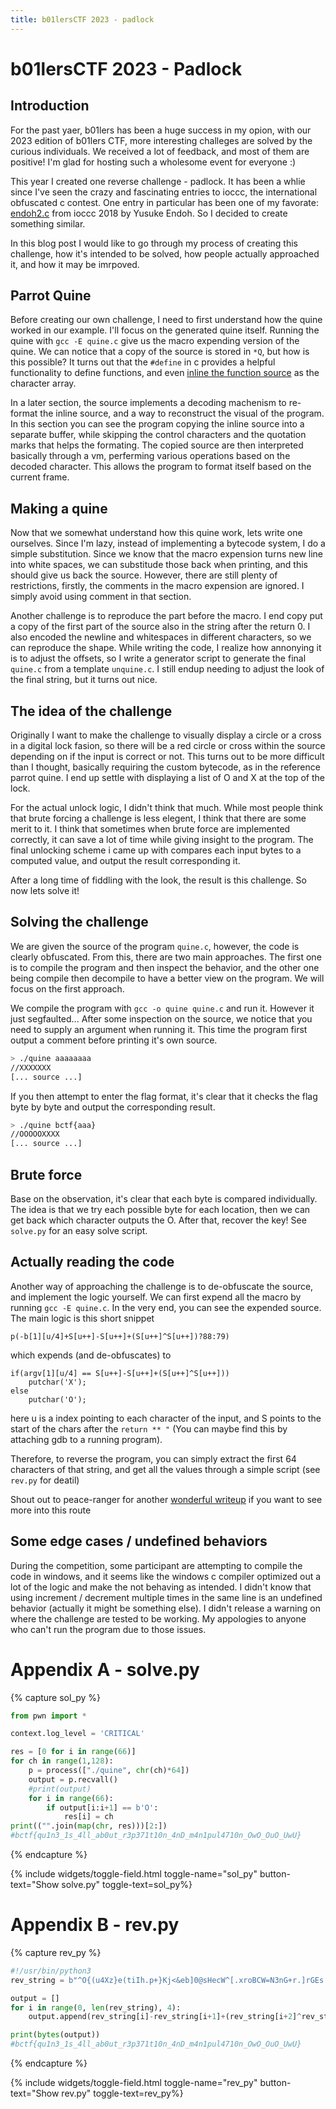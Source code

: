 ```yaml
---
title: b01lersCTF 2023 - padlock
---
```


# b01lersCTF 2023 - Padlock
## Introduction
For the past yaer, b01lers has been a huge success in my opion, with our 2023 edition of b01lers CTF, more interesting challeges are solved by the curious individuals. We received a lot of feedback, and most of them are positive! I'm glad for hosting such a wholesome event for everyone :)
<!--more-->

This year I created one reverse challenge - padlock. It has been a whlie since I've seen the crazy and fascinating entries to ioccc, the international obfuscated c contest. One entry in particular has been one of my favorate: [endoh2.c](https://www.youtube.com/watch?v=6Ak1DC1uBuc) from ioccc 2018 by Yusuke Endoh. So I decided to create something similar.

In this blog post I would like to go through my process of creating this challenge, how it's intended to be solved, how people actually approached it, and how it may be imrpoved.

## Parrot Quine
Before creating our own challenge, I need to first understand how the quine worked in our example. I'll focus on the generated quine itself. Running the quine with `gcc -E quine.c` give us the macro expending version of the quine. We can notice that a copy of the source is stored in `*Q`, but how is this possible? It turns out that the `#define` in c provides a helpful functionality to define functions, and even [inline the function source](https://gcc.gnu.org/onlinedocs/cpp/Stringizing.html#Stringizing) as the character array. 

In a later section, the source implements a decoding machenism to re-format the inline source, and a way to reconstruct the visual of the program. In this section you can see the program copying the inline source into a separate buffer, while skipping the control characters and the quotation marks that helps the formating. The copied source are then interpreted basically through a vm, perferming various operations based on the decoded character. This allows the program to format itself based on the current frame.

## Making a quine
Now that we somewhat understand how this quine work, lets write one ourselves. Since I'm lazy, instead of implementing a bytecode system, I do a simple substitution. Since we know that the macro expension turns new line into white spaces, we can substitude those back when printing, and this should give us back the source. However, there are still plenty of restrictions, firstly, the comments in the macro expension are ignored. I simply avoid using comment in that section. 

Another challenge is to reproduce the part before the macro. I end copy put a copy of the first part of the source also in the string after the return 0. I also encoded the newline and whitespaces in different characters, so we can reproduce the shape. While writing the code, I realize how annonying it is to adjust the offsets, so I write a generator script to generate the final `quine.c` from a template `unquine.c`. I still endup needing to adjust the look of the final string, but it turns out nice.

## The idea of the challenge
Originally I want to make the challenge to visually display a circle or a cross in a digital lock fasion, so there will be a red circle or cross within the source depending on if the input is correct or not. This turns out to be more difficult than I thought, basically requiring the custom bytecode, as in the reference parrot quine. I end up settle with displaying a list of O and X at the top of the lock.

For the actual unlock logic, I didn't think that much. While most people think that brute forcing a challenge is less elegent, I think that there are some merit to it.  I think that sometimes when brute force are implemented correctly, it can save a lot of time while giving insight to the program. The final unlocking scheme i came up with compares each input bytes to a computed value, and output the result corresponding it. 

After a long time of fiddling with the look, the result is this challenge. So now lets solve it!


## Solving the challenge
We are given the source of the program `quine.c`, however, the code is clearly obfuscated.
From this, there are two main approaches. The first one is to compile the program and then inspect the behavior, and the other one being compile then decompile to have a better view on the program. We will focus on the first approach.

We compile the program with `gcc -o quine quine.c` and run it. However it just segfaulted...
After some inspection on the source, we notice that you need to supply an argument when running it. This time the program first output a comment before printing it's own source.
```bash
> ./quine aaaaaaaa
//XXXXXXX
[... source ...]
```

If you then attempt to enter the flag format, it's clear that it checks the flag byte by byte and output the corresponding result.
```bash
> ./quine bctf{aaa}
//OOOOOXXXX
[... source ...]
```
## Brute force
Base on the observation, it's clear that each byte is compared individually. The idea is that we try each possible byte for each location, then we can get back which character outputs the O. After that, recover the key! See `solve.py` for an easy solve script.

## Actually reading the code
Another way of approaching the challenge is to de-obfuscate the source, and implement the logic yourself. We can first expend all the macro by running `gcc -E quine.c`. In the very end, you can see the expended source. The main logic is this short snippet
```
p(-b[1][u/4]+S[u++]-S[u++]+(S[u++]^S[u++])?88:79)
```
which expends (and de-obfuscates) to 
```
if(argv[1][u/4] == S[u++]-S[u++]+(S[u++]^S[u++]))
	putchar('X');
else
	putchar('O');
```
here u is a index pointing to each character of the input, and S points to the start of the chars after the `return ** "` (You can maybe find this by attaching gdb to a running program).

Therefore, to reverse the program, you can simply extract the first 64 characters of that string, and get all the values through a simple script (see `rev.py` for deatil)

Shout out to peace-ranger for another [wonderful writeup](https://github.com/peace-ranger/CTF-WriteUps/tree/main/2023/b01lers%20CTF/(rev)%20padlock) if you want to see more into this route

## Some edge cases / undefined behaviors
During the competition, some participant are attempting to compile the code in windows, and it seems like the windows c compiler optimized out a lot of the logic and make the not behaving as intended. I didn't know that using increment / decrement multiple times in the same line is an undefined behavior (actually it might be something else). I didn't release a warning on where the challenge are tested to be working. My appologies to anyone who can't run the program due to those issues.  
# Appendix A - solve.py
{% capture sol_py %}
```python
from pwn import *

context.log_level = 'CRITICAL'

res = [0 for i in range(66)]
for ch in range(1,128):
    p = process(["./quine", chr(ch)*64])
    output = p.recvall()
    #print(output)
    for i in range(66):
        if output[i:i+1] == b'O':
            res[i] = ch
print(("".join(map(chr, res)))[2:])
#bctf{qu1n3_1s_4ll_ab0ut_r3p371t10n_4nD_m4n1pul4710n_OwO_OuO_UwU}
```
{% endcapture %}

{% include widgets/toggle-field.html toggle-name="sol_py"
    button-text="Show solve.py" toggle-text=sol_py%}
		
# Appendix B - rev.py
{% capture rev_py %}
```python
#!/usr/bin/python3
rev_string = b"^O{(u4Xz}e(tiIh.p+}Kj<&eb]0@sHecW^[.xroBCW=N3nG+r.]rGEs.UJw^y'tn_Qv(y;Ed')#@q@xI1N:wH<X1aT)NtMvNlcY0;+x[cQ4j9>Qi2#Yq&fR#os=ELTjS^/deJZ;EuY`#IQwKL)w<N<Zh,;W9X=&t0zX&E0e<_3SVaLs(pXk6z-XGHTx8T/?-^`h[K0h}`dD6kX:vEeC,mI5fR9k]{;yfO0Wg/1-Z^=WyUqN5XY1g25K1sJgKzfG."

output = []
for i in range(0, len(rev_string), 4):
    output.append(rev_string[i]-rev_string[i+1]+(rev_string[i+2]^rev_string[i+3]))

print(bytes(output))
#bctf{qu1n3_1s_4ll_ab0ut_r3p371t10n_4nD_m4n1pul4710n_OwO_OuO_UwU}
```
{% endcapture %}

{% include widgets/toggle-field.html toggle-name="rev_py"
    button-text="Show rev.py" toggle-text=rev_py%}
